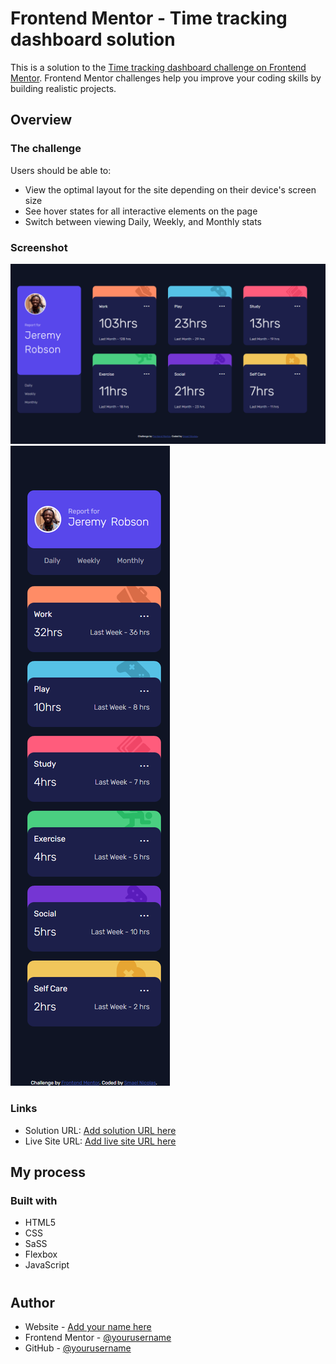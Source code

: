 # Frontend Mentor - Time tracking dashboard solution

This is a solution to the [Time tracking dashboard challenge on Frontend Mentor](https://www.frontendmentor.io/challenges/time-tracking-dashboard-UIQ7167Jw). Frontend Mentor challenges help you improve your coding skills by building realistic projects.

## Overview

### The challenge

Users should be able to:

- View the optimal layout for the site depending on their device's screen size
- See hover states for all interactive elements on the page
- Switch between viewing Daily, Weekly, and Monthly stats

### Screenshot

![](./screenshot2.png)
![](./screenshot.png)

### Links

- Solution URL: [Add solution URL here](https://github.com/SmaelNicolas/timeTracking)
- Live Site URL: [Add live site URL here](https://smaelnicolas.github.io/timeTracking/)

## My process

### Built with

- HTML5
- CSS
- SaSS
- Flexbox
- JavaScript

#

## Author

- Website - [Add your name here](https://www.linkedin.com/in/smaeln/)
- Frontend Mentor - [@yourusername](https://www.frontendmentor.io/profile/SmaelNicolas)
- GitHub - [@yourusername](https://github.com/SmaelNicolas)
